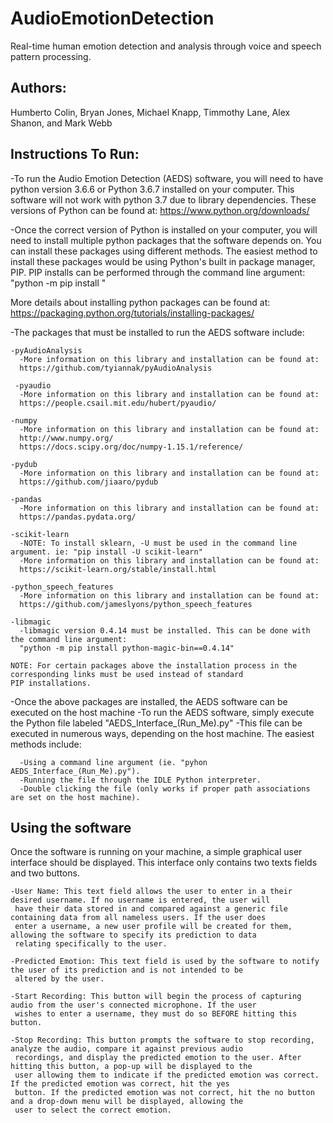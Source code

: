 # AudioEmotionDetection
Real-time human emotion detection and analysis through voice and speech pattern processing.
## Authors: 
Humberto Colin, Bryan Jones, Michael Knapp, Timmothy Lane, Alex Shanon, and Mark Webb

## Instructions To Run:
-To run the Audio Emotion Detection (AEDS) software, you will need to have python version 3.6.6 or Python 3.6.7 installed on
your computer. This software will not work with python 3.7 due to library dependencies. These versions of Python can be found at:
 https://www.python.org/downloads/
 
 -Once the correct version of Python is installed on your computer, you will need to install multiple python packages that the
  software depends on. You can install these packages using different methods. The easiest method to install these packages
  would be using Python's built in package manager, PIP. PIP installs can be performed through the command line argument:
  "python -m pip install <package name>"
 
  More details about installing python packages can be found at:
  https://packaging.python.org/tutorials/installing-packages/
  
  -The packages that must be installed to run the AEDS software include:
    
    -pyAudioAnalysis
      -More information on this library and installation can be found at:
      https://github.com/tyiannak/pyAudioAnalysis
      
     -pyaudio
      -More information on this library and installation can be found at:
      https://people.csail.mit.edu/hubert/pyaudio/
    
    -numpy
      -More information on this library and installation can be found at:
      http://www.numpy.org/
      https://docs.scipy.org/doc/numpy-1.15.1/reference/
    
    -pydub
      -More information on this library and installation can be found at:
      https://github.com/jiaaro/pydub
   
    -pandas
      -More information on this library and installation can be found at:
      https://pandas.pydata.org/
   
    -scikit-learn
      -NOTE: To install sklearn, -U must be used in the command line argument. ie: "pip install -U scikit-learn"
      -More information on this library and installation can be found at:
      https://scikit-learn.org/stable/install.html
   
    -python_speech_features
      -More information on this library and installation can be found at:
      https://github.com/jameslyons/python_speech_features
   
    -libmagic
      -libmagic version 0.4.14 must be installed. This can be done with the command line argument:
      "python -m pip install python-magic-bin==0.4.14"
      
    NOTE: For certain packages above the installation process in the corresponding links must be used instead of standard
    PIP installations.
    
  -Once the above packages are installed, the AEDS software can be executed on the host machine
  -To run the AEDS software, simply execute the Python file labeled "AEDS_Interface_(Run_Me).py"
    -This file can be executed in numerous ways, depending on the host machine. The easiest methods include:
    
      -Using a command line argument (ie. "pyhon AEDS_Interface_(Run_Me).py").
      -Running the file through the IDLE Python interpreter.
      -Double clicking the file (only works if proper path associations are set on the host machine).
      
## Using the software
Once the software is running on your machine, a simple graphical user interface should be displayed. This interface only
contains two texts fields and two buttons.

    -User Name: This text field allows the user to enter in a their desired username. If no username is entered, the user will
     have their data stored in and compared against a generic file containing data from all nameless users. If the user does
     enter a username, a new user profile will be created for them, allowing the software to specify its prediction to data
     relating specifically to the user.

    -Predicted Emotion: This text field is used by the software to notify the user of its prediction and is not intended to be
     altered by the user.

    -Start Recording: This button will begin the process of capturing audio from the user's connected microphone. If the user
     wishes to enter a username, they must do so BEFORE hitting this button.

    -Stop Recording: This button prompts the software to stop recording, analyze the audio, compare it against previous audio
     recordings, and display the predicted emotion to the user. After hitting this button, a pop-up will be displayed to the
     user allowing them to indicate if the predicted emotion was correct. If the predicted emotion was correct, hit the yes
     button. If the predicted emotion was not correct, hit the no button and a drop-down menu will be displayed, allowing the
     user to select the correct emotion.

